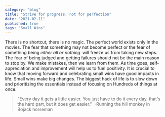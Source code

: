 ```yaml
---
category: "blog"
title: "Strive for progress, not for perfection"
date: "2021-02-11"
published: true
tags: "Small Wins"
---
```


There is no shortcut, there is no magic. The perfect world exists only in the movies. The fear that something may not become perfect or the fear of something being _either all or nothing_  will freeze us from taking new steps. The fear of being judged and getting failures should not be the main reason to stop by. We make mistakes, then we learn from them. As time goes, self-appreciation and improvement will help us to fuel positivity. It is crucial to know that moving forward and celebrating small wins have good impacts in life. Small wins make big changes. The biggest hack of life is to slow down and prioritizing the essentials instead of focusing on Hundreds of things at once.


> "Every day it gets a little easier. You just have to do it every day, that's the hard part, but it does get easier." 
> -Running the hill monkey in Bojack horseman